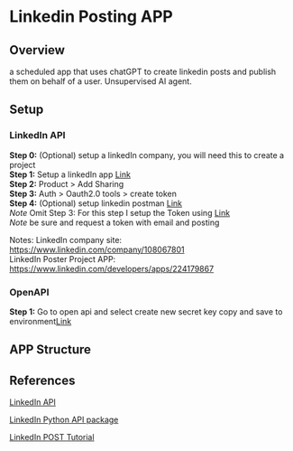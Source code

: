 # Linkedin Posting APP
## Overview
a scheduled app that uses chatGPT to create linkedin posts and publish them on behalf of a user. Unsupervised AI agent.  

## Setup
### LinkedIn API

**Step 0:** (Optional) setup a linkedIn company, you will need this to create a project  
**Step 1:** Setup a linkedIn app [Link](https://www.linkedin.com/developers/apps?src=re-other&veh=learn.microsoft.com%7Cre-other)  
**Step 2:** Product > Add Sharing  
**Step 3:** Auth > Oauth2.0 tools > create token  
**Step 4:** (Optional) setup linkedin postman [Link](https://learn.microsoft.com/en-us/linkedin/shared/authentication/postman-getting-started)  
    *Note* Omit Step 3: For this step I setup the Token using [Link](https://www.linkedin.com/developers/tools/oauth?clientId=78nia6xvikl8fe)  
    *Note* be sure and request a token with email and posting  

Notes:
LinkedIn company site: https://www.linkedin.com/company/108067801  
LinkedIn Poster Project APP: https://www.linkedin.com/developers/apps/224179867  

### OpenAPI
**Step 1:** Go to open api and select create new secret key copy and save to environment[Link](https://platform.openai.com/api-keys)

## APP Structure


## References

[LinkedIn API](https://learn.microsoft.com/en-us/linkedin/shared/authentication/getting-access?context=linkedin%2Fcontext)  

[LinkedIn Python API package](https://github.com/linkedin-developers/linkedin-api-python-client#linkedin-api-python-client)  

[LinkedIn POST Tutorial](https://learn.microsoft.com/en-us/linkedin/marketing/community-management/shares/posts-api?view=li-lms-2025-07&tabs=http)  